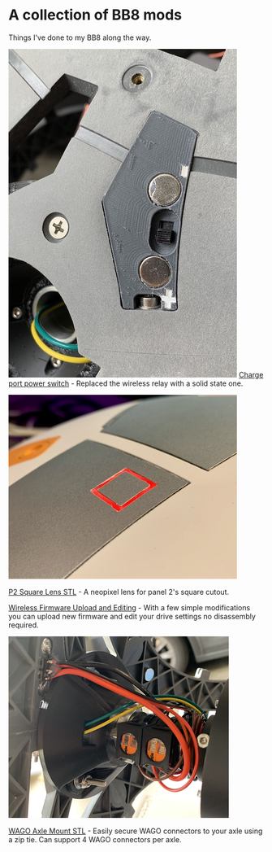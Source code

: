 # A collection of BB8 mods

Things I've done to my BB8 along the way.

![](assets/chargeport_switch.jpeg)
[Charge port power switch](stls/charge_port_micro_switch.stl) - Replaced the wireless relay with a solid state one.

![](assets/p2_square_lens.jpeg)

[P2 Square Lens STL](stls/p2_square_lens.stl) - A neopixel lens for panel 2's square cutout.

[Wireless Firmware Upload and Editing](firmware_upload.md) - With a few simple modifications you can upload new firmware and edit your drive settings no disassembly required.

![](assets/wago_axle_connector.png)

[WAGO Axle Mount STL](stls/wago_axle_mounts.stl) - Easily secure WAGO connectors to your axle using a zip tie.  Can support 4 WAGO connectors per axle.